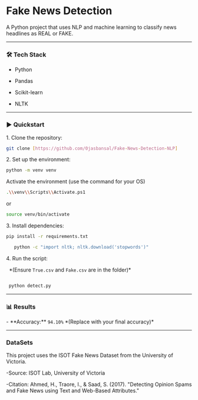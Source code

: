# Fake News Detection



A Python project that uses NLP and machine learning to classify news headlines as REAL or FAKE.



---



### 🛠️ Tech Stack

- Python

- Pandas

- Scikit-learn

- NLTK



---



### ▶️ Quickstart



1\.  Clone the repository:
  ```sh
git clone [https://github.com/0jasbansal/Fake-News-Detection-NLP] 

 ```



2\.  Set up the environment:


  ```sh
python -m venv venv
```
   Activate the environment (use the command for your OS)
  ```sh
  .\\venv\\Scripts\\Activate.ps1
  ```
   or

   ```sh
source venv/bin/activate
```





3\.  Install dependencies:



```sh
pip install -r requirements.txt
```
```sh
   python -c "import nltk; nltk.download('stopwords')"
```




4\.  Run the script:

&nbsp;   \*(Ensure `True.csv` and `Fake.csv` are in the folder)\*


  ```sh

   python detect.py

  ```


---



### 📊 Results

\- \*\*Accuracy:\*\* `94.10%` \*(Replace with your final accuracy)\*

---

### DataSets
This project uses the ISOT Fake News Dataset from the University of Victoria.

-Source: ISOT Lab, University of Victoria

-Citation: Ahmed, H., Traore, I., & Saad, S. (2017). "Detecting Opinion Spams and Fake News using Text and Web-Based Attributes."
